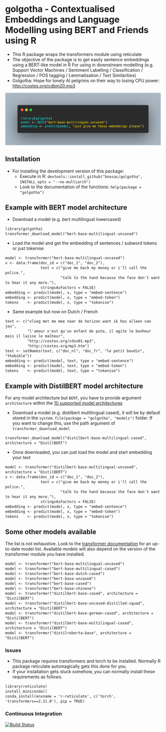 # golgotha - Contextualised Embeddings and Language Modelling using BERT and Friends using R

- This R package wraps the transformers module using reticulate
- The objective of the package is to get easily sentence embeddings using a BERT-like model in R
  For using in downstream modelling (e.g. Support Vector Machines / Sentiment Labelling / Classification / Regression / POS tagging / Lemmatisation / Text Similarities)
- Golgotha: Hope for lonely AI pelgrims on their way to losing CPU power: http://costes.org/cdbm20.mp3

![](vignettes/golgotha-logo.png)

## Installation

- For installing the development version of this package: 
    - Execute in R: `devtools::install_github("bnosac/golgotha", INSTALL_opts = "--no-multiarch")`
    - Look to the documentation of the functions: `help(package = "golgotha")`

## Example with BERT model architecture

- Download a model (e.g. bert multilingual lowercased) 

```{r}
library(golgotha)
transformer_download_model("bert-base-multilingual-uncased")
```

- Load the model and get the embedding of sentences / subword tokens or just tokenise

```{r}
model <- transformer("bert-base-multilingual-uncased")
x <- data.frame(doc_id = c("doc_1", "doc_2"),
                text = c("give me back my money or i'll call the police.",
                         "talk to the hand because the face don't want to hear it any more."),
                stringsAsFactors = FALSE)
embedding <- predict(model, x, type = "embed-sentence")
embedding <- predict(model, x, type = "embed-token")
tokens    <- predict(model, x, type = "tokenise")
```

- Same example but now on Dutch / French

```{r}
text <- c("vlieg met me mee naar de horizon want ik hou alleen van jou",
          "l'amour n'est qu'un enfant de pute, il agite le bonheur mais il laisse le malheur",
          "http://costes.org/cdso01.mp3", 
          "http://costes.org/mp3.htm")
text <- setNames(text, c("doc_nl", "doc_fr", "le petit boudin", "thebible"))
embedding <- predict(model, text, type = "embed-sentence")
embedding <- predict(model, text, type = "embed-token")
tokens    <- predict(model, text, type = "tokenise")
```

## Example with DistilBERT model architecture

For any model architecture but `BERT`, you have to provide argument `architecture` within the [10 supported model architectures](https://github.com/huggingface/transformers#model-architectures)

- Download a model (e.g. distilbert multilingual cased), it will be by default stored in the `system.file(package = "golgotha",
  "models")` folder. If you want to change this, use the path argument of `transformer_download_model`

```{r}
transformer_download_model("distilbert-base-multilingual-cased", architecture = "DistilBERT")
```

- Once downloaded, you can just load the model and start embedding your text

```{r}
model <- transformer("distilbert-base-multilingual-uncased", architecture = "DistilBERT")
x <- data.frame(doc_id = c("doc_1", "doc_2"),
                text = c("give me back my money or i'll call the police.",
                         "talk to the hand because the face don't want to hear it any more."),
                stringsAsFactors = FALSE)
embedding <- predict(model, x, type = "embed-sentence")
embedding <- predict(model, x, type = "embed-token")
tokens    <- predict(model, x, type = "tokenise")
```

## Some other models available

The list is not exhaustive. Look to the [transformer documentation](https://github.com/huggingface/transformers#quick-tour) for an up-to-date model list. Available models will also depend on the version of the transformer module you have installed.

```{r}
model <- transformer("bert-base-multilingual-uncased")
model <- transformer("bert-base-multilingual-cased")
model <- transformer("bert-base-dutch-cased")
model <- transformer("bert-base-uncased")
model <- transformer("bert-base-cased")
model <- transformer("bert-base-chinese")
model <- transformer("distilbert-base-cased", architecture = "DistilBERT")
model <- transformer("distilbert-base-uncased-distilled-squad", architecture = "DistilBERT")
model <- transformer("distilbert-base-german-cased", architecture = "DistilBERT")
model <- transformer("distilbert-base-multilingual-cased", architecture = "DistilBERT")
model <- transformer("distilroberta-base", architecture = "DistilBERT")
```

### Issues

- This package requires transformers and torch to be installed. Normally R package reticulate automagically gets this done for you.
- If your installation gets stuck somehow, you can normally install these requirements as follows.

```
library(reticulate)
install_miniconda()
conda_install(envname = 'r-reticulate', c('torch', 'transformers==2.11.0'), pip = TRUE)
```

### Continuous Integration

[![Build Status](https://travis-ci.org/bnosac/golgotha.svg?branch=master)](https://travis-ci.org/bnosac/golgotha)
